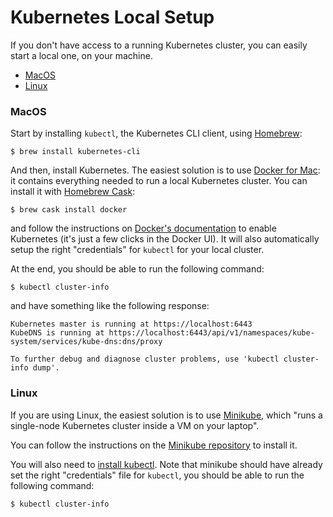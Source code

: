 # Kubernetes Local Setup

If you don't have access to a running Kubernetes cluster, you can easily start a local one, on your machine.

* [MacOS](#macos)
* [Linux](#linux)

### MacOS

Start by installing `kubectl`, the Kubernetes CLI client, using [Homebrew](https://brew.sh/):

```
$ brew install kubernetes-cli
```

And then, install Kubernetes. The easiest solution is to use [Docker for Mac](https://docs.docker.com/docker-for-mac/): it contains everything needed to run a local Kubernetes cluster. You can install it with [Homebrew Cask](http://caskroom.io/):

```
$ brew cask install docker
```

and follow the instructions on [Docker's documentation](https://docs.docker.com/docker-for-mac/#kubernetes) to enable Kubernetes (it's just a few clicks in the Docker UI). It will also automatically setup the right "credentials" for `kubectl` for your local cluster.

At the end, you should be able to run the following command:

```
$ kubectl cluster-info
```

and have something like the following response:

```
Kubernetes master is running at https://localhost:6443
KubeDNS is running at https://localhost:6443/api/v1/namespaces/kube-system/services/kube-dns:dns/proxy

To further debug and diagnose cluster problems, use 'kubectl cluster-info dump'.
```

### Linux

If you are using Linux, the easiest solution is to use [Minikube](https://github.com/kubernetes/minikube), which "runs a single-node Kubernetes cluster inside a VM on your laptop".

You can follow the instructions on the [Minikube repository](https://github.com/kubernetes/minikube) to install it.

You will also need to [install kubectl](https://kubernetes.io/docs/tasks/tools/install-kubectl/). Note that minikube should have already set the right "credentials" file for `kubectl`, you should be able to run the following command:

```
$ kubectl cluster-info
```
